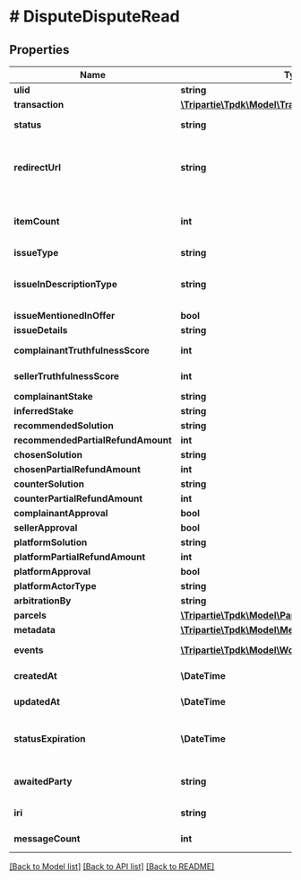 # # DisputeDisputeRead

## Properties

Name | Type | Description | Notes
------------ | ------------- | ------------- | -------------
**ulid** | **string** |  |
**transaction** | [**\Tripartie\Tpdk\Model\TransactionDisputeRead**](TransactionDisputeRead.md) |  | [optional]
**status** | **string** |  | [default to 'CREATED']
**redirectUrl** | **string** | Fill-in that field IF you intend to redirect your customer instead of using a WebView. | [optional]
**itemCount** | **int** | The dispute may concern only PART of the package. Specify it there. | [optional]
**issueType** | **string** |  | [optional]
**issueInDescriptionType** | **string** | To be set only in conjunction of issueType &#x3D; NOT_AS_DESCRIBED. | [optional]
**issueMentionedInOffer** | **bool** |  | [optional]
**issueDetails** | **string** |  | [optional]
**complainantTruthfulnessScore** | **int** |  | [default to 100]
**sellerTruthfulnessScore** | **int** |  | [default to 100]
**complainantStake** | **string** |  | [optional]
**inferredStake** | **string** |  | [optional]
**recommendedSolution** | **string** |  | [optional]
**recommendedPartialRefundAmount** | **int** |  | [optional]
**chosenSolution** | **string** |  | [optional]
**chosenPartialRefundAmount** | **int** |  | [optional]
**counterSolution** | **string** |  | [optional]
**counterPartialRefundAmount** | **int** |  | [optional]
**complainantApproval** | **bool** |  | [optional]
**sellerApproval** | **bool** |  | [optional]
**platformSolution** | **string** |  | [optional]
**platformPartialRefundAmount** | **int** |  | [optional]
**platformApproval** | **bool** |  | [optional]
**platformActorType** | **string** |  | [optional]
**arbitrationBy** | **string** |  | [optional]
**parcels** | [**\Tripartie\Tpdk\Model\ParcelDisputeRead[]**](ParcelDisputeRead.md) |  |
**metadata** | [**\Tripartie\Tpdk\Model\MetadataDisputeRead[]**](MetadataDisputeRead.md) |  |
**events** | [**\Tripartie\Tpdk\Model\WorkflowEventDisputeRead[]**](WorkflowEventDisputeRead.md) |  | [optional] [readonly]
**createdAt** | **\DateTime** |  | [optional] [readonly]
**updatedAt** | **\DateTime** |  | [optional] [readonly]
**statusExpiration** | **\DateTime** | Yield if eligible the date-time at which the dispute state expire. | [optional] [readonly]
**awaitedParty** | **string** | Determine who is awaited (actor) for the next transition | [optional] [readonly]
**iri** | **string** |  | [optional] [readonly]
**messageCount** | **int** |  | [optional] [readonly]

[[Back to Model list]](../../README.md#models) [[Back to API list]](../../README.md#endpoints) [[Back to README]](../../README.md)
